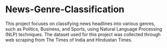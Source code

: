 # News-Genre-Classification
This project focuses on classifying news headlines into various genres, such as Politics, Business, and Sports, using Natural Language Processing (NLP) techniques. The dataset used for this project was collected through web scraping from The Times of India and Hindustan Times.

